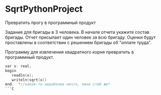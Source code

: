 # SqrtPythonProject

Превратить прогу в программный продукт

Задание для бригады в 3 человека.
В начале отчета укажите состав бригады.
Отчет присылает один человек за всю бригаду. Оценки будут проставлены в соответствии с решением бригады об "оплате труда".

Программу для извлечения квадратного корня превратить в программный продукт.  
```C
var x: real;  
begin  
   readln(x);  
   writeln(sqrt(x))  
end.  *//какое-то нерабочее нечто, явно стеб же*
```C
